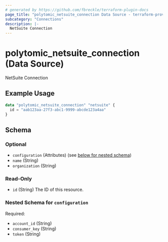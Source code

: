 ```yaml
---
# generated by https://github.com/fbreckle/terraform-plugin-docs
page_title: "polytomic_netsuite_connection Data Source - terraform-provider-polytomic"
subcategory: "Connections"
description: |-
  NetSuite Connection
---
```


# polytomic_netsuite_connection (Data Source)

NetSuite Connection

## Example Usage

```terraform
data "polytomic_netsuite_connection" "netsuite" {
  id = "aab123aa-27f3-abc1-9999-abcde123a4aa"
}
```

<!-- schema generated by tfplugindocs -->
## Schema

### Optional

- `configuration` (Attributes) (see [below for nested schema](#nestedatt--configuration))
- `name` (String)
- `organization` (String)

### Read-Only

- `id` (String) The ID of this resource.

<a id="nestedatt--configuration"></a>
### Nested Schema for `configuration`

Required:

- `account_id` (String)
- `consumer_key` (String)
- `token` (String)


